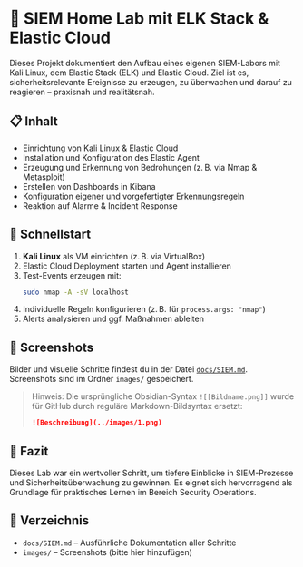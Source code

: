 # 🔐 SIEM Home Lab mit ELK Stack & Elastic Cloud

Dieses Projekt dokumentiert den Aufbau eines eigenen SIEM-Labors mit Kali Linux, dem Elastic Stack (ELK) und Elastic Cloud. Ziel ist es, sicherheitsrelevante Ereignisse zu erzeugen, zu überwachen und darauf zu reagieren – praxisnah und realitätsnah.

## 📋 Inhalt

- Einrichtung von Kali Linux & Elastic Cloud
- Installation und Konfiguration des Elastic Agent
- Erzeugung und Erkennung von Bedrohungen (z. B. via Nmap & Metasploit)
- Erstellen von Dashboards in Kibana
- Konfiguration eigener und vorgefertigter Erkennungsregeln
- Reaktion auf Alarme & Incident Response

## 🚀 Schnellstart

1. **Kali Linux** als VM einrichten (z. B. via VirtualBox)
2. Elastic Cloud Deployment starten und Agent installieren
3. Test-Events erzeugen mit:
   ```bash
   sudo nmap -A -sV localhost
   ```
4. Individuelle Regeln konfigurieren (z. B. für `process.args: "nmap"`)
5. Alerts analysieren und ggf. Maßnahmen ableiten

## 📸 Screenshots

Bilder und visuelle Schritte findest du in der Datei [`docs/SIEM.md`](docs/SIEM.md). Screenshots sind im Ordner `images/` gespeichert.

> Hinweis: Die ursprüngliche Obsidian-Syntax `![[Bildname.png]]` wurde für GitHub durch reguläre Markdown-Bildsyntax ersetzt:
>
> ```markdown
> ![Beschreibung](../images/1.png)
> ```

## 🧠 Fazit

Dieses Lab war ein wertvoller Schritt, um tiefere Einblicke in SIEM-Prozesse und Sicherheitsüberwachung zu gewinnen. Es eignet sich hervorragend als Grundlage für praktisches Lernen im Bereich Security Operations.

## 📂 Verzeichnis

- `docs/SIEM.md` – Ausführliche Dokumentation aller Schritte
- `images/` – Screenshots (bitte hier hinzufügen)
